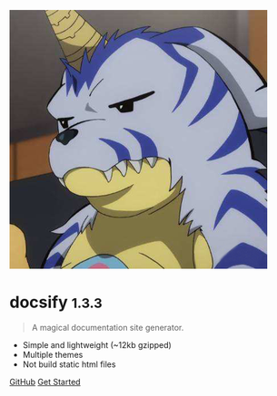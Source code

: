 ![logo](_media/icon.jpg)

# docsify <small>1.3.3</small>

> A magical documentation site generator.

- Simple and lightweight (~12kb gzipped)
- Multiple themes
- Not build static html files


[GitHub](https://github.com/miya-yang/talk_is_cheap)
[Get Started](#quick-start)